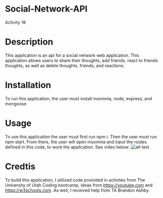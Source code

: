 # Social-Network-API
Activity 18 
# Description
This application is an api for a social network web application. This application allows users to share their thoughts, add friends, react to friends thoughts, as well as delete thoughts, friends, and reactions. 
# Installation 
To run this application, the user must install insomnia, node, express, and mongoose.
# Usage
To use this applicaiton the user must first run npm i. Then the user must run npm start. From there, the user will open insomnia and input the routes defined in this code, to work the application.
See video below:
![alt text]()
# Credtis
To build this application, I utilized code proivided in activites from The University of Utah Coding bootcamp, ideas from https://youtube.com and https://w3schools.com. As well, I received help from TA Brandon Ashby.